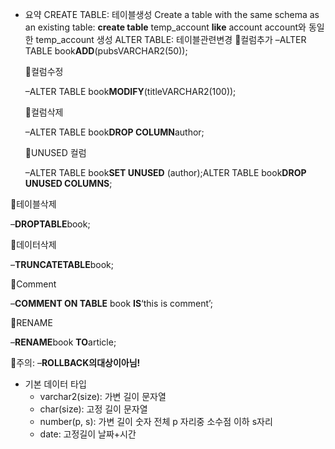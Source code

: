 - 요약
	CREATE TABLE: 테이블생성
		  Create a table with the same schema as an existing table:
		**create table** temp_account **like** account
			account와 동일한 temp_account 생성
	ALTER TABLE: 테이블관련변경 
	컬럼추가
	–ALTER TABLE book**ADD**(pubsVARCHAR2(50));
	
	컬럼수정
	
	–ALTER TABLE book**MODIFY**(titleVARCHAR2(100));
	
	컬럼삭제
	
	–ALTER TABLE book**DROP COLUMN**author;
	
	UNUSED 컬럼
	
	–ALTER TABLE book**SET UNUSED** (author);ALTER TABLE book**DROP UNUSED COLUMNS**;

테이블삭제

–**DROPTABLE**book;

데이터삭제

–**TRUNCATETABLE**book;

Comment

–**COMMENT ON TABLE** book **IS**‘this is comment’;

RENAME

–**RENAME**book **TO**article;

주의:
–**ROLLBACK의대상이아님!**

- 기본 데이터 타입
	- varchar2(size): 가변 길이 문자열
	- char(size): 고정 길이 문자열
	- number(p, s): 가변 길이 숫자 
	  전체 p 자리중 소수점 이하 s자리
	- date: 고정길이 날짜+시간